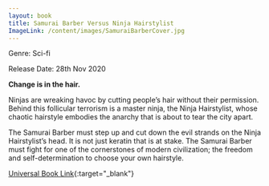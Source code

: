 ```yaml
---
layout: book
title: Samurai Barber Versus Ninja Hairstylist
ImageLink: /content/images/SamuraiBarberCover.jpg
---
```

Genre: Sci-fi

Release Date: 28th Nov 2020

<strong>Change is in the hair.</strong>

Ninjas are wreaking havoc by cutting people’s hair without their permission. Behind this follicular terrorism is a master ninja, the Ninja Hairstylist, whose chaotic hairstyle embodies the anarchy that is about to tear the city apart.

The Samurai Barber must step up and cut down the evil strands on the Ninja Hairstylist’s head. It is not just keratin that is at stake. The Samurai Barber must fight for one of the cornerstones of modern civilization; the freedom and self-determination to choose your own hairstyle.

[Universal Book Link](https://books2read.com/SamuraiBarberVersusNinjaHairstylist){:target="_blank"}